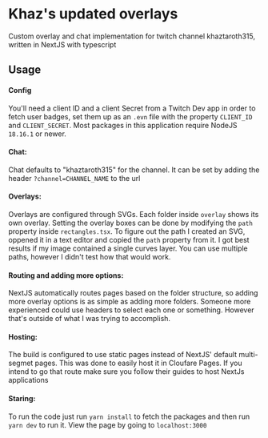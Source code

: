 
# Khaz's updated overlays
Custom overlay and chat implementation for twitch channel khaztaroth315, written in NextJS with typescript




## Usage

#### Config
You'll need a client ID and a client Secret from a Twitch Dev app in order to fetch user badges, set them up as an `.evn` file with the property `CLIENT_ID` and `CLIENT_SECRET`. Most packages in this application require NodeJS `18.16.1` or newer. 

#### Chat:
Chat defaults to "khaztaroth315" for the channel. It can be set by adding the header `?channel=CHANNEL_NAME` to the url

#### Overlays:
Overlays are configured through SVGs. Each folder inside `overlay` shows its own overlay. Setting the overlay boxes can be done by modifying the `path` property inside `rectangles.tsx`. To figure out the path I created an SVG, oppened it in a text editor and copied the `path` property from it. I got best results if my image contained a single curves layer. You can use multiple paths, however I didn't test how that would work.

#### Routing and adding more options:
NextJS automatically routes pages based on the folder structure, so adding more overlay options is as simple as adding more folders. Someone more experienced could use headers to select each one or something. However that's outside of what I was trying to accomplish.

#### Hosting:
The build is configured to use static pages instead of NextJS' default multi-segmet pages. This was done to easily host it in Cloufare Pages. If you intend to go that route make sure you follow their guides to host NextJs applications

#### Staring:
To run the code just run `yarn install` to fetch the packages and then run `yarn dev` to run it. View the page by going to `localhost:3000`
